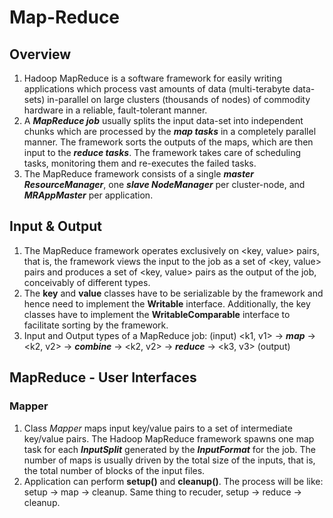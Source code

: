 # Map-Reduce

## Overview
1. Hadoop MapReduce is a software framework for easily writing applications which process vast amounts of data (multi-terabyte data-sets) in-parallel on large clusters (thousands of nodes) of commodity hardware in a reliable, fault-tolerant manner.
2. A __*MapReduce job*__ usually splits the input data-set into independent chunks which are processed by the  __*map tasks*__ in a completely parallel manner. The framework sorts the outputs of the maps, which are then input to the __*reduce tasks*__. The framework takes care of scheduling tasks, monitoring them and re-executes the failed tasks.
3. The MapReduce framework consists of a single __*master ResourceManager*__, one __*slave NodeManager*__ per cluster-node, and __*MRAppMaster*__ per application.

## Input & Output 
1. The MapReduce framework operates exclusively on <key, value> pairs, that is, the framework views the input to the job as a set of <key, value> pairs and produces a set of <key, value> pairs as the output of the job, conceivably of different types.
2. The __key__ and __value__ classes have to be serializable by the framework and hence need to implement the __Writable__ interface. Additionally, the key classes have to implement the __WritableComparable__ interface to facilitate sorting by the framework.
3. Input and Output types of a MapReduce job:
(input) <k1, v1> -> *__map__* -> <k2, v2> -> *__combine__* -> <k2, v2> -> *__reduce__* -> <k3, v3> (output)

## MapReduce - User Interfaces

### Mapper
1. Class *Mapper* maps input key/value pairs to a set of intermediate key/value pairs. The Hadoop MapReduce framework spawns one map task for each *__InputSplit__* generated by the *__InputFormat__* for the job. The number of maps is usually driven by the total size of the inputs, that is, the total number of blocks of the input files.
2. Application can perform __setup()__ and __cleanup()__. The process will be like: setup -> map -> cleanup. Same thing to recuder, setup -> reduce -> cleanup.

